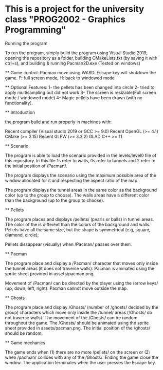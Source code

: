 # This is a project for the university class "PROG2002 - Graphics Programming"

Running the program

To run the program, simply build the program using Visual Studio 2019, opening the repository as a folder, building CMakeLists.txt (by saving it with ctrl+s), and building & running Pacman2D.exe (Tested on windows)


** Game control:
Pacman move using WASD.
Escape key will shutdown the game.
F: full screen mode, H: back to windowed mode


** Optional Features:
1- the pellets has been changed into circle
2- tried to apply multisampling but did not work
3- The screen is resizable(Full screen mode / windowed mode)
4- Magic pellets have been drawn (with no functionality).


** Introduction


the program build and run properly in machines with:

Recent compiler (Visual studio 2019 or GCC >= 9.0)
Recent OpenGL (>= 4.1)
CMake (>= 3.15)
Recent GLFW (>= 3.3.2)
GLAD
C++ >= 11


** Scenario


The program is able to load the scenario provided in the levels/level0
file of this repository. In this file 1s refer to walls, 0s refer to tunnels
and 2 refer to the initial position of /Pacman/.


The program displays the scenario using the maximum possible area of the
window allocated for it and respecting the aspect ratio of the map.


The program displays the tunnel areas in the same color as the background
color (up to the group to choose). The walls areas have a different
color than the background (up to the group to choose).


** Pellets


The program places and displays /pellets/ (pearls or balls) in tunnel
areas. The color of the is  different than the colors of the
background and walls. Pellets have all the same size, but the shape is
symmetrical (e.g, square, diamond, circle);


Pellets dissappear (visually) when /Pacman/ passes over them.


** Pacman


The program place and display a /Pacman/ character that moves only
inside the tunnel areas (it does not traverse walls). Pacman is
animated using the sprite sheet provided in assets/pacman.png.


Movement of /Pacman/ can be directed by the player using the /arrow keys/ (up,
down, left, right). Pacman cannot move outside the map.


** Ghosts


The program place and display /Ghosts/ (number of /ghosts/ decided by the
group) characters which move only inside the /tunnel/ areas (/Ghosts/ do
not traverse walls). The movement of the /Ghosts/ can be random throughout the
game. The /Ghosts/ should be animated using the sprite sheet provided in
assets/pacman.png. The initial position of the /ghosts/ should be random.

** Game mechanics

The game ends when (1) there are no more /pellets/ on the screen or (2) when
/pacman/ collides with any of the /Ghosts/. Ending the game close the window.
The application terminates when the user presses the Escape key.
